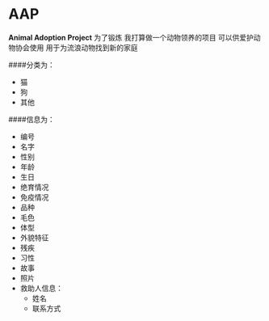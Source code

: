 # AAP
**Animal Adoption Project**
		为了锻炼
		我打算做一个动物领养的项目
		可以供爱护动物协会使用
		用于为流浪动物找到新的家庭
    
####分类为：
* 猫
* 狗
* 其他

####信息为：
* 编号
* 名字
* 性别
* 年龄
* 生日
* 绝育情况
* 免疫情况
* 品种
* 毛色
* 体型
* 外貌特征
* 残疾
* 习性
* 故事
* 照片
* 救助人信息：
  * 姓名
  * 联系方式
